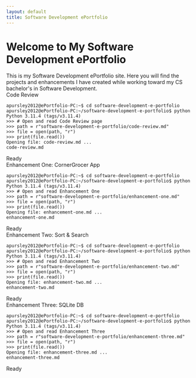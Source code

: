 ```yaml
---
layout: default
title: Software Development ePortfolio
---
```


<h1 id="typed-text">Welcome to My Software Development ePortfolio</h1>

<div class="intro-text">
  This is my Software Development ePortfolio site. Here you will find the projects and enhancements I have created while working toward my CS bachelor's in Software Development.
</div>

<div class="terminal-window">
  <div class="terminal-header">
    <span>Code Review</span>
    <div class="terminal-buttons">
      <div class="terminal-button minimize">
        <i class="fa-solid fa-window-minimize"></i>
      </div>
      <div class="terminal-button maximize">
        <i class="fa-regular fa-window-maximize"></i>
      </div>
      <div class="terminal-button close">
        <i class="fa-solid fa-x"></i>
      </div>
    </div>
  </div>
  <div class="terminal-content">
    <code>
apursley2012@ePortfolio-PC:~$ cd software-development-e-portfolio  
apursley2012@ePortfolio-PC:~/software-development-e-portfolio$ python  
Python 3.11.4 (tags/v3.11.4)  
&gt;&gt;&gt; # Open and read Code Review page  
&gt;&gt;&gt; path = r"software-development-e-portfolio/code-review.md"  
&gt;&gt;&gt; file = open(path, "r")  
&gt;&gt;&gt; print(file.read())  
Opening file: code-review.md ...  
<span class="clickable-link" onclick="openPage('code-review')">code-review.md</span>
    </code>
  </div>
  <div class="status-bar">Ready</div>
</div>

<div class="terminal-window">
  <div class="terminal-header">
    <span>Enhancement One: CornerGrocer App</span>
    <div class="terminal-buttons">
      <div class="terminal-button minimize">
        <i class="fa-solid fa-window-minimize"></i>
      </div>
      <div class="terminal-button maximize">
        <i class="fa-regular fa-window-maximize"></i>
      </div>
      <div class="terminal-button close">
        <i class="fa-solid fa-x"></i>
      </div>
    </div>
  </div>
  <div class="terminal-content">
    <code>
apursley2012@ePortfolio-PC:~$ cd software-development-e-portfolio  
apursley2012@ePortfolio-PC:~/software-development-e-portfolio$ python  
Python 3.11.4 (tags/v3.11.4)  
&gt;&gt;&gt; # Open and read Enhancement One  
&gt;&gt;&gt; path = r"software-development-e-portfolio/enhancement-one.md"  
&gt;&gt;&gt; file = open(path, "r")  
&gt;&gt;&gt; print(file.read())  
Opening file: enhancement-one.md ...  
<span class="clickable-link" onclick="openPage('enhancement-one')">enhancement-one.md</span>
    </code>
  </div>
  <div class="status-bar">Ready</div>
</div>

<div class="terminal-window">
  <div class="terminal-header">
    <span>Enhancement Two: Sort & Search</span>
    <div class="terminal-buttons">
      <div class="terminal-button minimize">
        <i class="fa-solid fa-window-minimize"></i>
      </div>
      <div class="terminal-button maximize">
        <i class="fa-regular fa-window-maximize"></i>
      </div>
      <div class="terminal-button close">
        <i class="fa-solid fa-x"></i>
      </div>
    </div>
  </div>
  <div class="terminal-content">
    <code>
apursley2012@ePortfolio-PC:~$ cd software-development-e-portfolio  
apursley2012@ePortfolio-PC:~/software-development-e-portfolio$ python  
Python 3.11.4 (tags/v3.11.4)  
&gt;&gt;&gt; # Open and read Enhancement Two  
&gt;&gt;&gt; path = r"software-development-e-portfolio/enhancement-two.md"  
&gt;&gt;&gt; file = open(path, "r")  
&gt;&gt;&gt; print(file.read())  
Opening file: enhancement-two.md ...  
<span class="clickable-link" onclick="openPage('enhancement-two')">enhancement-two.md</span>
    </code>
  </div>
  <div class="status-bar">Ready</div>
</div>

<div class="terminal-window">
  <div class="terminal-header">
    <span>Enhancement Three: SQLite DB</span>
    <div class="terminal-buttons">
      <div class="terminal-button minimize">
        <i class="fa-solid fa-window-minimize"></i>
      </div>
      <div class="terminal-button maximize">
        <i class="fa-regular fa-window-maximize"></i>
      </div>
      <div class="terminal-button close">
        <i class="fa-solid fa-x"></i>
      </div>
    </div>
  </div>
  <div class="terminal-content">
    <code>
apursley2012@ePortfolio-PC:~$ cd software-development-e-portfolio  
apursley2012@ePortfolio-PC:~/software-development-e-portfolio$ python  
Python 3.11.4 (tags/v3.11.4)  
&gt;&gt;&gt; # Open and read Enhancement Three  
&gt;&gt;&gt; path = r"software-development-e-portfolio/enhancement-three.md"  
&gt;&gt;&gt; file = open(path, "r")  
&gt;&gt;&gt; print(file.read())  
Opening file: enhancement-three.md ...  
<span class="clickable-link" onclick="openPage('enhancement-three')">enhancement-three.md</span>
    </code>
  </div>
  <div class="status-bar">Ready</div>
</div>

<script>
function openPage(pageName) {
  window.location.href = pageName + '.html';
}
</script>
